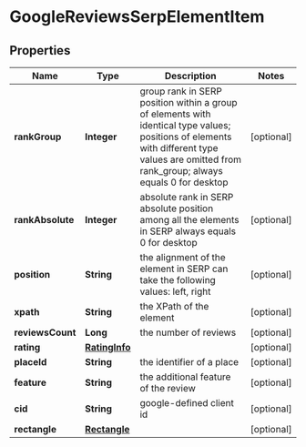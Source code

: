 

# GoogleReviewsSerpElementItem


## Properties

| Name | Type | Description | Notes |
|------------ | ------------- | ------------- | -------------|
|**rankGroup** | **Integer** | group rank in SERP position within a group of elements with identical type values; positions of elements with different type values are omitted from rank_group; always equals 0 for desktop |  [optional] |
|**rankAbsolute** | **Integer** | absolute rank in SERP absolute position among all the elements in SERP always equals 0 for desktop |  [optional] |
|**position** | **String** | the alignment of the element in SERP can take the following values: left, right |  [optional] |
|**xpath** | **String** | the XPath of the element |  [optional] |
|**reviewsCount** | **Long** | the number of reviews |  [optional] |
|**rating** | [**RatingInfo**](RatingInfo.md) |  |  [optional] |
|**placeId** | **String** | the identifier of a place |  [optional] |
|**feature** | **String** | the additional feature of the review |  [optional] |
|**cid** | **String** | google-defined client id |  [optional] |
|**rectangle** | [**Rectangle**](Rectangle.md) |  |  [optional] |



